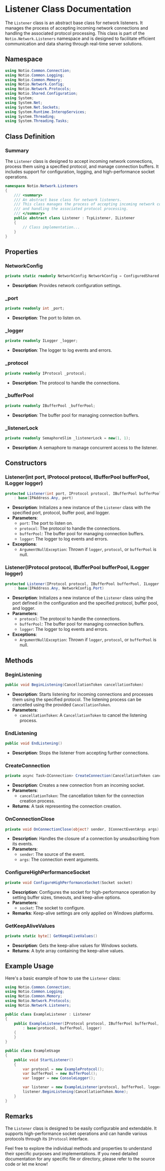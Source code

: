 # Listener Class Documentation

The `Listener` class is an abstract base class for network listeners. It manages the process of accepting incoming network connections and handling the associated protocol processing. This class is part of the `Notio.Network.Listeners` namespace and is designed to facilitate efficient communication and data sharing through real-time server solutions.

## Namespace

```csharp
using Notio.Common.Connection;
using Notio.Common.Logging;
using Notio.Common.Memory;
using Notio.Network.Config;
using Notio.Network.Protocols;
using Notio.Shared.Configuration;
using System;
using System.Net;
using System.Net.Sockets;
using System.Runtime.InteropServices;
using System.Threading;
using System.Threading.Tasks;
```

## Class Definition

### Summary

The `Listener` class is designed to accept incoming network connections, process them using a specified protocol, and manage connection buffers. It includes support for configuration, logging, and high-performance socket operations.

```csharp
namespace Notio.Network.Listeners
{
    /// <summary>
    /// An abstract base class for network listeners.
    /// This class manages the process of accepting incoming network connections
    /// and handling the associated protocol processing.
    /// </summary>
    public abstract class Listener : TcpListener, IListener
    {
        // Class implementation...
    }
}
```

## Properties

### NetworkConfig

```csharp
private static readonly NetworkConfig NetworkConfig = ConfiguredShared.Instance.Get<NetworkConfig>();
```

- **Description**: Provides network configuration settings.

### _port

```csharp
private readonly int _port;
```

- **Description**: The port to listen on.

### _logger

```csharp
private readonly ILogger _logger;
```

- **Description**: The logger to log events and errors.

### _protocol

```csharp
private readonly IProtocol _protocol;
```

- **Description**: The protocol to handle the connections.

### _bufferPool

```csharp
private readonly IBufferPool _bufferPool;
```

- **Description**: The buffer pool for managing connection buffers.

### _listenerLock

```csharp
private readonly SemaphoreSlim _listenerLock = new(1, 1);
```

- **Description**: A semaphore to manage concurrent access to the listener.

## Constructors

### Listener(int port, IProtocol protocol, IBufferPool bufferPool, ILogger logger)

```csharp
protected Listener(int port, IProtocol protocol, IBufferPool bufferPool, ILogger logger)
    : base(IPAddress.Any, port)
```

- **Description**: Initializes a new instance of the `Listener` class with the specified port, protocol, buffer pool, and logger.
- **Parameters**:
  - `port`: The port to listen on.
  - `protocol`: The protocol to handle the connections.
  - `bufferPool`: The buffer pool for managing connection buffers.
  - `logger`: The logger to log events and errors.
- **Exceptions**:
  - `ArgumentNullException`: Thrown if `logger`, `protocol`, or `bufferPool` is null.

### Listener(IProtocol protocol, IBufferPool bufferPool, ILogger logger)

```csharp
protected Listener(IProtocol protocol, IBufferPool bufferPool, ILogger logger)
    : base(IPAddress.Any, NetworkConfig.Port)
```

- **Description**: Initializes a new instance of the `Listener` class using the port defined in the configuration and the specified protocol, buffer pool, and logger.
- **Parameters**:
  - `protocol`: The protocol to handle the connections.
  - `bufferPool`: The buffer pool for managing connection buffers.
  - `logger`: The logger to log events and errors.
- **Exceptions**:
  - `ArgumentNullException`: Thrown if `logger`, `protocol`, or `bufferPool` is null.

## Methods

### BeginListening

```csharp
public void BeginListening(CancellationToken cancellationToken)
```

- **Description**: Starts listening for incoming connections and processes them using the specified protocol. The listening process can be cancelled using the provided `CancellationToken`.
- **Parameters**:
  - `cancellationToken`: A `CancellationToken` to cancel the listening process.

### EndListening

```csharp
public void EndListening()
```

- **Description**: Stops the listener from accepting further connections.

### CreateConnection

```csharp
private async Task<IConnection> CreateConnection(CancellationToken cancellationToken)
```

- **Description**: Creates a new connection from an incoming socket.
- **Parameters**:
  - `cancellationToken`: The cancellation token for the connection creation process.
- **Returns**: A task representing the connection creation.

### OnConnectionClose

```csharp
private void OnConnectionClose(object? sender, IConnectEventArgs args)
```

- **Description**: Handles the closure of a connection by unsubscribing from its events.
- **Parameters**:
  - `sender`: The source of the event.
  - `args`: The connection event arguments.

### ConfigureHighPerformanceSocket

```csharp
private void ConfigureHighPerformanceSocket(Socket socket)
```

- **Description**: Configures the socket for high-performance operation by setting buffer sizes, timeouts, and keep-alive options.
- **Parameters**:
  - `socket`: The socket to configure.
- **Remarks**: Keep-alive settings are only applied on Windows platforms.

### GetKeepAliveValues

```csharp
private static byte[] GetKeepAliveValues()
```

- **Description**: Gets the keep-alive values for Windows sockets.
- **Returns**: A byte array containing the keep-alive values.

## Example Usage

Here's a basic example of how to use the `Listener` class:

```csharp
using Notio.Common.Connection;
using Notio.Common.Logging;
using Notio.Common.Memory;
using Notio.Network.Protocols;
using Notio.Network.Listeners;

public class ExampleListener : Listener
{
    public ExampleListener(IProtocol protocol, IBufferPool bufferPool, ILogger logger)
        : base(protocol, bufferPool, logger)
    {
    }
}

public class ExampleUsage
{
    public void StartListener()
    {
        var protocol = new ExampleProtocol();
        var bufferPool = new BufferPool();
        var logger = new ConsoleLogger();

        var listener = new ExampleListener(protocol, bufferPool, logger);
        listener.BeginListening(CancellationToken.None);
    }
}
```

## Remarks

The `Listener` class is designed to be easily configurable and extendable. It supports high-performance socket operations and can handle various protocols through its `IProtocol` interface.

Feel free to explore the individual methods and properties to understand their specific purposes and implementations. If you need detailed documentation for any specific file or directory, please refer to the source code or let me know!
